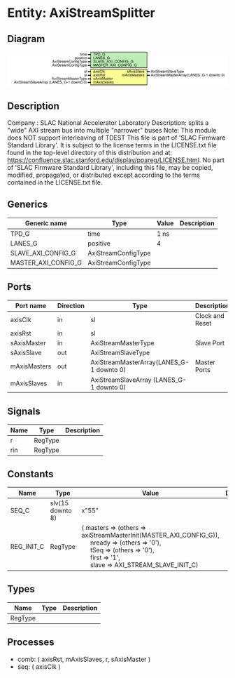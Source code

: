 # Entity: AxiStreamSplitter

## Diagram

![Diagram](AxiStreamSplitter.svg "Diagram")
## Description

Company    : SLAC National Accelerator Laboratory
Description: splits a "wide" AXI stream bus into multiple "narrower" buses
Note: This module does NOT support interleaving of TDEST
This file is part of 'SLAC Firmware Standard Library'.
It is subject to the license terms in the LICENSE.txt file found in the
top-level directory of this distribution and at:
   https://confluence.slac.stanford.edu/display/ppareg/LICENSE.html.
No part of 'SLAC Firmware Standard Library', including this file,
may be copied, modified, propagated, or distributed except according to
the terms contained in the LICENSE.txt file.
## Generics

| Generic name        | Type                | Value | Description |
| ------------------- | ------------------- | ----- | ----------- |
| TPD_G               | time                | 1 ns  |             |
| LANES_G             | positive            | 4     |             |
| SLAVE_AXI_CONFIG_G  | AxiStreamConfigType |       |             |
| MASTER_AXI_CONFIG_G | AxiStreamConfigType |       |             |
## Ports

| Port name    | Direction | Type                                     | Description     |
| ------------ | --------- | ---------------------------------------- | --------------- |
| axisClk      | in        | sl                                       | Clock and Reset |
| axisRst      | in        | sl                                       |                 |
| sAxisMaster  | in        | AxiStreamMasterType                      | Slave Port      |
| sAxisSlave   | out       | AxiStreamSlaveType                       |                 |
| mAxisMasters | out       | AxiStreamMasterArray(LANES_G-1 downto 0) | Master Ports    |
| mAxisSlaves  | in        | AxiStreamSlaveArray (LANES_G-1 downto 0) |                 |
## Signals

| Name | Type    | Description |
| ---- | ------- | ----------- |
| r    | RegType |             |
| rin  | RegType |             |
## Constants

| Name       | Type             | Value                                                                                                                                                                                                                                                                                                                                                         | Description |
| ---------- | ---------------- | ------------------------------------------------------------------------------------------------------------------------------------------------------------------------------------------------------------------------------------------------------------------------------------------------------------------------------------------------------------- | ----------- |
| SEQ_C      | slv(15 downto 8) |  x"55"                                                                                                                                                                                                                                                                                                                                                        |             |
| REG_INIT_C | RegType          |  (       masters => (others => axiStreamMasterInit(MASTER_AXI_CONFIG_G)),<br><span style="padding-left:20px">       nready  => (others => '0'),<br><span style="padding-left:20px">       tSeq    => (others => '0'),<br><span style="padding-left:20px">       first   => '1',<br><span style="padding-left:20px">       slave   => AXI_STREAM_SLAVE_INIT_C) |             |
## Types

| Name    | Type | Description |
| ------- | ---- | ----------- |
| RegType |      |             |
## Processes
- comb: ( axisRst, mAxisSlaves, r, sAxisMaster )
- seq: ( axisClk )
